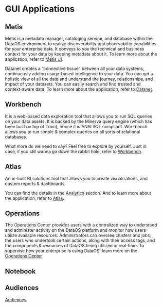 # GUI Applications

## Metis

Metis is a metadata manager, cataloging service, and database within the DataOS environment to realize discoverability and observability capabilities for your enterprise data. It conveys to you the technical and business context for your data by keeping metadata about it. To learn more about the application, refer to
[Metis UI](./GUI%20Applications/Metis/Metis%20UI.md).

Datanet creates a “connective tissue” between all your data systems, continuously adding usage-based intelligence to your data. You can get a holistic view of all the data and understand the journey, relationships, and impact of your datasets. You can easily search and find trusted and context-aware data. To learn more about the application, refer to
[Datanet](./GUI%20Applications/Datanet/Datanet.md).

## Workbench

It is a web-based data exploration tool that allows you to run SQL queries on your data assets. It is backed by the Minerva query engine (which has been built on top of Trino), hence it is ANSI SQL compliant. Workbench allows you to run simple & complex queries on all sorts of relational databases.

What more do we need to say? Feel free to explore by yourself. Just in case, if you still wanna go down the rabbit hole, refer to 
[Workbench](./GUI%20Applications/Workbench/Workbench.md).

## Atlas

An in-built BI solutions tool that allows you to create visualizations, and custom reports & dashboards.

You can find the details in the [Analytics](../Analytics/Analytics.md) section. And to learn more about the application, refer to
[Atlas](./GUI%20Applications/Atlas/Atlas.md).

## Operations

The Operations Center provides users with a centralized way to understand and administer activity on the DataOS platform and monitor how users utilize available resources. Administrators can oversee clusters and jobs, the users who undertook certain actions, along with their access tags, and the components & resources of DataOS being utilized in real-time. To supervise how your enterprise is using DataOS, learn more on the [Operations Center](./GUI%20Applications/Operations%20Center/Operations%20Center.md).

## Notebook

## Audiences

[Audiences](./GUI%20Applications/Audiences/Audience%20UI.md)